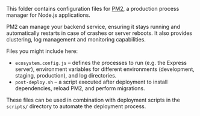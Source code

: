 This folder contains configuration files for [PM2](https://pm2.keymetrics.io/), a production process manager for Node.js applications.

PM2 can manage your backend service, ensuring it stays running and automatically restarts in case of crashes or server reboots. It also provides clustering, log management and monitoring capabilities.

Files you might include here:

- `ecosystem.config.js` – defines the processes to run (e.g. the Express server), environment variables for different environments (development, staging, production), and log directories.
- `post-deploy.sh` – a script executed after deployment to install dependencies, reload PM2, and perform migrations.

These files can be used in combination with deployment scripts in the `scripts/` directory to automate the deployment process.
